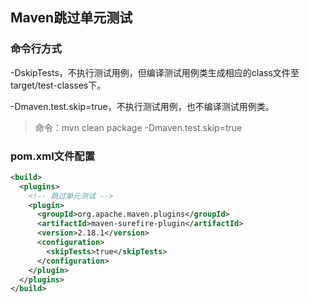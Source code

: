 ## Maven跳过单元测试

### 命令行方式

-DskipTests，不执行测试用例，但编译测试用例类生成相应的class文件至target/test-classes下。

-Dmaven.test.skip=true，不执行测试用例，也不编译测试用例类。

> 命令：mvn clean package -Dmaven.test.skip=true

### pom.xml文件配置

```xml
<build>
  <plugins>
    <!-- 跳过单元测试 -->
    <plugin>
      <groupId>org.apache.maven.plugins</groupId>
      <artifactId>maven-surefire-plugin</artifactId>
      <version>2.18.1</version>
      <configuration>
        <skipTests>true</skipTests>
      </configuration>
    </plugin>
  </plugins>
</build>
```

